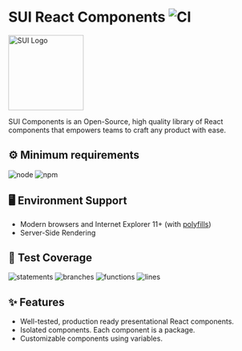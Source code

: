 # SUI React Components ![CI](https://github.com/SUI-Components/sui-components/workflows/CI/badge.svg)

<img src="https://avatars2.githubusercontent.com/u/13288987?s=200&v=4" alt="SUI Logo" width="150">

SUI Components is an Open-Source, high quality library of React components that empowers teams to craft any product with ease.

## ⚙️ Minimum requirements
![node](https://shields.io/badge/node-v16+-lightgray?logo=nodedotjs&logoWidth=20&style=for-the-badge)
![npm](https://shields.io/badge/npm-v7+-lightgrey?logo=npm&logoWidth=20&style=for-the-badge)

## 🖥 Environment Support

- Modern browsers and Internet Explorer 11+ (with [polyfills](https://github.com/SUI-Components/sui/tree/master/packages/sui-polyfills))
- Server-Side Rendering

## 🧪 Test Coverage

![statements](https://shields.io/badge/statements-76.19%25-yellow)
![branches](https://shields.io/badge/branches-63.34%25-red)
![functions](https://shields.io/badge/functions-65.87%25-red)
![lines](https://shields.io/badge/lines-77.88%25-yellow)

## ✨ Features

- Well-tested, production ready presentational React components.
- Isolated components. Each component is a package.
- Customizable components using variables.
